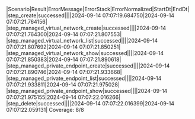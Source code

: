 |Scenario|Result|ErrorMessage|ErrorStack|ErrorNormalized|StartDt|EndDt|
|step_create|successed||||2024-09-14 07:07:19.684750|2024-09-14 07:07:21.764156|
|step_managed_virtual_network_create|successed||||2024-09-14 07:07:21.764300|2024-09-14 07:07:21.807553|
|step_managed_virtual_network_list|successed||||2024-09-14 07:07:21.807692|2024-09-14 07:07:21.850251|
|step_managed_virtual_network_show|successed||||2024-09-14 07:07:21.850383|2024-09-14 07:07:21.890618|
|step_managed_private_endpoint_create|successed||||2024-09-14 07:07:21.890746|2024-09-14 07:07:21.933668|
|step_managed_private_endpoint_list|successed||||2024-09-14 07:07:21.933811|2024-09-14 07:07:21.975028|
|step_managed_private_endpoint_show|successed||||2024-09-14 07:07:21.975155|2024-09-14 07:07:22.016266|
|step_delete|successed||||2024-09-14 07:07:22.016399|2024-09-14 07:07:22.059131|
Coverage: 8/8
